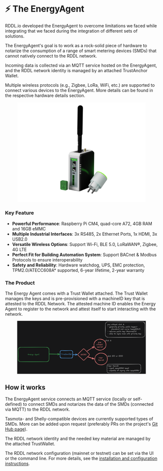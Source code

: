 # ⚡ The EnergyAgent

RDDL.io developed the EnergyAgent to overcome limitations we faced while integrating that we faced during the integration of different sets of solutions.&#x20;

The EnergyAgent's goal is to work as a rock-solid piece of hardware to notarize the consumption of a range of smart metering devices (SMDs) that cannot natively connect to the RDDL network.

Incoming data is collected via an MQTT service hosted on the EnergyAgent, and the RDDL network identity is managed by an attached TrustAnchor Wallet.

Multiple wireless protocols (e.g., Zigbee, LoRa, WiFi, etc.) are supported to connect various devices to the EnergyAgent. More details can be found in the respective hardware details section.

<figure><img src="../../.gitbook/assets/r1000_Packaging_2024-Nov-07_09-20-40AM-000_CustomizedView13525540106.png" alt=""><figcaption></figcaption></figure>

### Key Feature

* **Powerful Performance**: Raspberry Pi CM4, quad-core A72, 4GB RAM and 16GB eMMC
* **Multiple Industrial Interfaces**: 3x RS485, 2x Ethernet Ports, 1x HDMI, 3x USB2.0
* **Versatile Wireless Options**: Support Wi-Fi, BLE 5.0, LoRaWAN®, Zigbee, 4G LTE
* **Perfect Fit for Building Automation System**: Support BACnet & Modbus Protocols to ensure interoperability
* **Safety and Reliability**: Hardware watchdog, UPS, EMC protection, TPM2.0/ATECC608A\* supported, 6-year lifetime, 2-year warranty

### **The Product**

The Energy Agent comes with a Trust Wallet attached. The Trust Wallet manages the keys and is pre-provisioned with a machineID key that is attested to the RDDL Network. The attested machine ID enables the Energy Agent to register to the network and attest itself to start interacting with the network.

<figure><img src="../../.gitbook/assets/Untitled-2024-06-13-1423 (3).png" alt=""><figcaption></figcaption></figure>



## How it works

The EnergyAgent service connects an MQTT service (locally or self-defined) to connect SMDs and notarizes the data of the SMDs (connected via MQTT) to the RDDL network.

Tasmota- and Shelly-compatible devices are currently supported types of SMDs. More can be added upon request (preferably PRs on the project's [Git Hub page](https://github.com/rddl-network/energyagent)).

The RDDL network identity and the needed key material are managed by the attached TrustWallet.

The RDDL network configuration (mainnet or testnet) can be set via the UI or the command line. For more details, see the [installation and configuration instructions](installation.md).





